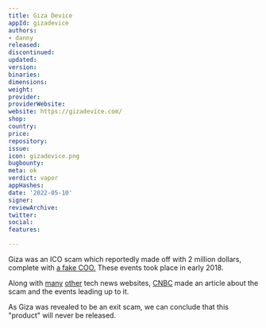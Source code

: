```yaml
---
title: Giza Device
appId: gizadevice
authors:
- danny
released: 
discontinued: 
updated: 
version: 
binaries: 
dimensions: 
weight: 
provider: 
providerWebsite: 
website: https://gizadevice.com/
shop: 
country: 
price: 
repository: 
issue: 
icon: gizadevice.png
bugbounty: 
meta: ok
verdict: vapor
appHashes: 
date: '2022-05-10'
signer: 
reviewArchive: 
twitter: 
social: 
features: 

---
```


Giza was an ICO scam which reportedly made off with 2 million dollars, complete with [a fake COO.](https://drive.google.com/file/d/1EpGo0dS3nZbyutL3fN-m1dqZl768Y8Ix/view) These events took place in early 2018. 

Along with [many](https://walletinvestor.com/magazine/early-investors-lost-2-million-usd-to-scammers-running-a-fake-ico/) [other](https://www.pymnts.com/news/security-and-risk/2018/scammers-launch-fake-ico-steal-2m-investors-giza/) tech news websites, [CNBC](https://www.cnbc.com/2018/03/09/cryptocurrency-scammers-of-giza-make-off-with-2-million-after-ico.html) made an article about the scam and the events leading up to it.

As Giza was revealed to be an exit scam, we can conclude that this "product" will never be released.

